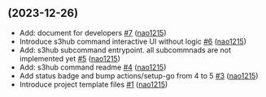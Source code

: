 ## [](https://github.com/nao1215/rainbow/compare/77bdf974281a...) (2023-12-26)

* Add: document for developers [#7](https://github.com/nao1215/rainbow/pull/7) ([nao1215](https://github.com/nao1215))
* Introduce s3hub command interactive UI without logic [#6](https://github.com/nao1215/rainbow/pull/6) ([nao1215](https://github.com/nao1215))
* Add: s3hub subcommand entrypoint. all subcommnads are not implemented yet [#5](https://github.com/nao1215/rainbow/pull/5) ([nao1215](https://github.com/nao1215))
* Add: s3hub command readme [#4](https://github.com/nao1215/rainbow/pull/4) ([nao1215](https://github.com/nao1215))
* Add status badge and bump actions/setup-go from 4 to 5  [#3](https://github.com/nao1215/rainbow/pull/3) ([nao1215](https://github.com/nao1215))
* Introduce project template files [#1](https://github.com/nao1215/rainbow/pull/1) ([nao1215](https://github.com/nao1215))
